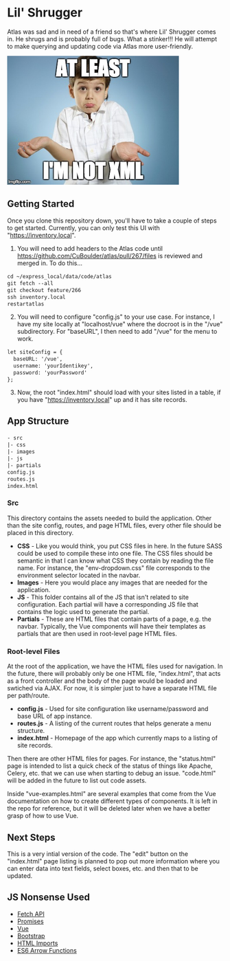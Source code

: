 # Lil' Shrugger

Atlas was sad and in need of a friend so that's where Lil' Shrugger comes in. He shrugs and is probably full of bugs. What a stinker!!! He will attempt to make querying and updating code via Atlas more user-friendly. 


![Lil' Shrugger Logo](/src/images/lil_shrugger.jpg?raw=true "Lil' Shrugger")

## Getting Started

Once you clone this repository down, you'll have to take a couple of steps to get started. Currently, you can only test this UI with "https://inventory.local".

1. You will need to add headers to the Atlas code until https://github.com/CuBoulder/atlas/pull/267/files is reviewed and merged in.  To do this...

```
cd ~/express_local/data/code/atlas
git fetch --all
git checkout feature/266
ssh inventory.local
restartatlas
```

2. You will need to configure "config.js" to your use case. For instance, I have my site locally at "localhost/vue" where the docroot is in the "/vue" subdirectory. For "baseURL", I then need to add "/vue" for the menu to work. 

```
let siteConfig = {
  baseURL: '/vue',
  username: 'yourIdentikey',
  password: 'yourPassword'
};
```
3. Now, the root "index.html" should load with your sites listed in a table, if you have "https://inventory.local" up and it has site records. 

## App Structure 
```
- src
|- css
|- images
|- js
|- partials
config.js
routes.js
index.html
```
### Src

This directory contains the assets needed to build the application. Other than the site config, routes, and page HTML files, every other file should be placed in this directory. 

- **CSS** - Like you would think, you put CSS files in here. In the future SASS could be used to compile these into one file.
The CSS files should be semantic in that I can know what CSS they contain by reading the file name. For instance, the "env-dropdown.css" file corresponds to the environment selector located in the navbar. 
- **Images** - Here you would place any images that are needed for the application. 
- **JS** - This folder contains all of the JS that isn't related to site configuration. Each partial will have a corresponding JS file that contains the logic used to generate the partial. 
- **Partials** - These are HTML files that contain parts of a page, e.g. the navbar. Typically, the Vue components will have their templates as partials that are then used in root-level page HTML files. 

### Root-level Files

At the root of the application, we have the HTML files used for navigation. In the future, there will probably only be one HTML file, "index.html", that acts as a front controller and the body of the page would be loaded and swtiched via AJAX. For now, it is simpler just to have a separate HTML file per path/route. 

- **config.js** - Used for site configuration like username/password and base URL of app instance. 
- **routes.js** - A listing of the current routes that helps generate a menu structure. 
- **index.html** - Homepage of the app which currently maps to a listing of site records. 

Then there are other HTML files for pages. For instance, the "status.html" page is intended to list a quick check of the status of things like Apache, Celery, etc. that we can use when starting to debug an issue. "code.html" will be added in the future to list out code assets. 

Inside "vue-examples.html" are several examples that come from the Vue documentation on how to create different types of components. It is left in the repo for reference, but it will be deleted later when we have a better grasp of how to use Vue. 

## Next Steps

This is a very intial version of the code. The "edit" button on the "index.html" page listing is planned to pop out more information where you can enter data into text fields, select boxes, etc. and then that to be updated. 

## JS Nonsense Used

- [Fetch API](https://developer.mozilla.org/en-US/docs/Web/API/Fetch_API)
- [Promises](https://developer.mozilla.org/en-US/docs/Web/JavaScript/Reference/Global_Objects/Promise)
- [Vue](https://vuejs.org/)
- [Bootstrap](http://getbootstrap.com/css/)
- [HTML Imports](https://www.html5rocks.com/en/tutorials/webcomponents/imports/)
- [ES6 Arrow Functions](https://developer.mozilla.org/en-US/docs/Web/JavaScript/Reference/Functions/Arrow_functions)


